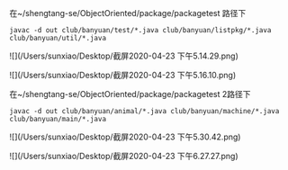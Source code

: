 在~/shengtang-se/ObjectOriented/package/packagetest 路径下
```
javac -d out club/banyuan/test/*.java club/banyuan/listpkg/*.java club/banyuan/util/*.java
```

![](/Users/sunxiao/Desktop/截屏2020-04-23 下午5.14.29.png)



![](/Users/sunxiao/Desktop/截屏2020-04-23 下午5.16.10.png)



在~/shengtang-se/ObjectOriented/package/packagetest 2路径下

```
javac -d out club/banyuan/animal/*.java club/banyuan/machine/*.java club/banyuan/main/*.java
```

![](/Users/sunxiao/Desktop/截屏2020-04-23 下午5.30.42.png)

 ![](/Users/sunxiao/Desktop/截屏2020-04-23 下午6.27.27.png)

